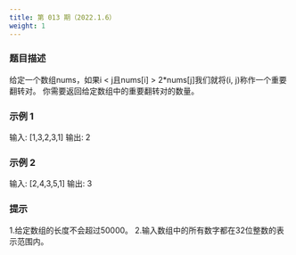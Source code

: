 ```yaml
---
title: 第 013 期（2022.1.6）
weight: 1
---
```


### 题目描述

给定一个数组nums，如果i < j且nums[i] > 2*nums[j]我们就将(i, j)称作一个重要翻转对。
你需要返回给定数组中的重要翻转对的数量。

### 示例 1

输入: [1,3,2,3,1]
输出: 2

### 示例 2

输入: [2,4,3,5,1]
输出: 3

### 提示

1.给定数组的长度不会超过50000。
2.输入数组中的所有数字都在32位整数的表示范围内。